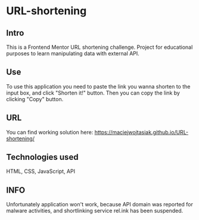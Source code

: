 # URL-shortening
## Intro
This is a Frontend Mentor URL shortening challenge. Project for educational purposes to learn manipulating data with external API. 
## Use
To use this application you need to paste the link you wanna shorten to the input box, and click "Shorten it!" button. Then you can copy the link by clicking "Copy" button.
## URL
You can find working solution here: https://maciejwojtasiak.github.io/URL-shortening/
## Technologies used 
HTML, CSS, JavaScript, API

## INFO
Unfortunately application won't work, because API domain was reported for malware activities, and shortlinking service rel.ink has been suspended.


